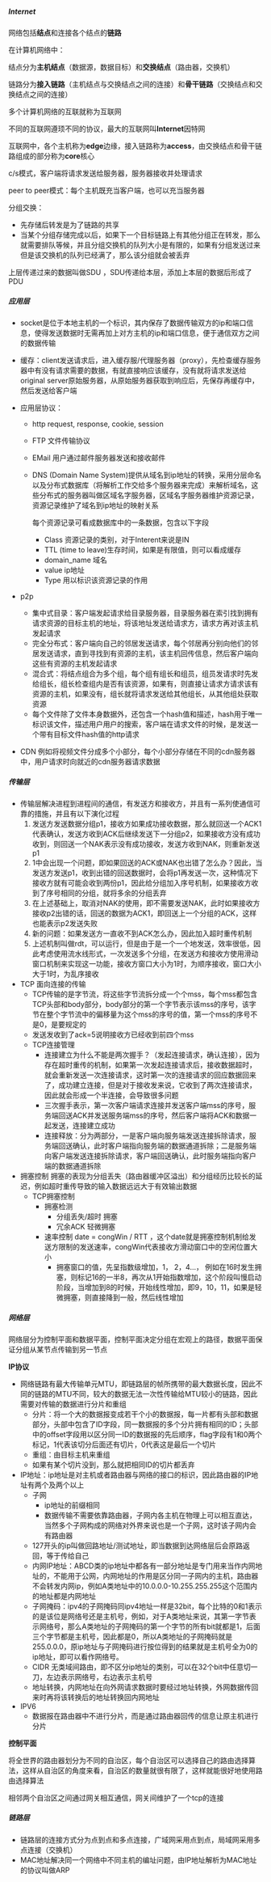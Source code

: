 ##### Internet

网络包括**结点**和连接各个结点的**链路**

在计算机网络中：

结点分为**主机结点**（数据源，数据目标）和**交换结点**（路由器，交换机）

链路分为**接入链路**（主机结点与交换结点之间的连接）和**骨干链路**（交换结点和交换结点之间的连接）

多个计算机网络的互联就称为互联网

不同的互联网遵顼不同的协议，最大的互联网叫**Internet**因特网

互联网中，各个主机称为**edge**边缘，接入链路称为**access**，由交换结点和骨干链路组成的部分称为**core**核心



c/s模式，客户端将请求发送给服务器，服务器接收并处理请求

peer to peer模式：每个主机既充当客户端，也可以充当服务器





分组交换：

- 先存储后转发是为了链路的共享
- 当某个分组存储完成以后，如果下一个目标链路上有其他分组正在转发，那么就需要排队等候，并且分组交换机的队列大小是有限的，如果有分组发送过来但是该交换机的队列已经满了，那么该分组就会被丢弃





上层传递过来的数据叫做SDU ，SDU传递给本层，添加上本层的数据后形成了PDU



##### 应用层

- socket是位于本地主机的一个标识，其内保存了数据传输双方的ip和端口信息，使得发送数据时无需再加上对方主机的ip和端口信息，便于通信双方之间的数据传输

- 缓存：client发送请求后，进入缓存服/代理服务器（proxy），先检查缓存服务器中有没有请求需要的数据，有就直接响应该缓存，没有就将请求发送给original server原始服务器，从原始服务器获取到响应后，先保存再缓存中，然后发送给客户端

- 应用层协议：

  - http request, response, cookie, session

  - FTP 文件传输协议

  - EMail 用户通过邮件服务器发送和接收邮件

  - DNS (Domain Name System)提供从域名到ip地址的转换，采用分层命名以及分布式数据库（将解析工作交给多个服务器来完成）来解析域名，这些分布式的服务器叫做区域名字服务器，区域名字服务器维护资源记录，资源记录维护了域名到ip地址的映射关系

    每个资源记录可看成数据库中的一条数据，包含以下字段

    - Class 资源记录的类别，对于Interent来说是IN
    - TTL (time to leave)生存时间，如果是有限值，则可以看成缓存
    - domain_name 域名
    - value ip地址
    - Type  用以标识该资源记录的作用

- p2p 

  - 集中式目录：客户端发起请求给目录服务器，目录服务器在索引找到拥有请求资源的目标主机的地址，将该地址发送给请求方，请求方再对该主机发起请求
  - 完全分布式：客户端向自己的邻居发送请求，每个邻居再分别向他们的邻居发送请求，直到寻找到有资源的主机，该主机回传信息，然后客户端向这些有资源的主机发起请求
  - 混合式：将结点组合为多个组，每个组有组长和组员，组员发请求时先发给组长，组长检查组内是否有该资源，如果有，则直接让请求方请求该有资源的主机，如果没有，组长就将请求发送给其他组长，从其他组处获取资源
  - 每个文件除了文件本身数据外，还包含一个hash值和描述，hash用于唯一标识该文件，描述用户用户的搜索，客户端在请求文件的时候，是发送一个带有目标文件hash值的http请求

- CDN 例如将视频文件分成多个小部分，每个小部分存储在不同的cdn服务器中，用户请求时向就近的cdn服务器请求数据





##### 传输层

- 传输层解决进程到进程间的通信，有发送方和接收方，并且有一系列使通信可靠的措施，并且有以下演化过程
  1. 发送方发送数据分组p1，接收方如果成功接收数据，那么就回送一个ACK1代表确认，发送方收到ACK后继续发送下一分组p2，如果接收方没有成功收到，则回送一个NAK表示没有成功接收，发送方收到NAK，则重新发送p1
  2. 1中会出现一个问题，即如果回送的ACK或NAK也出错了怎么办？因此，当发送方发送p1，收到出错的回送数据时，会将p1再发送一次，这种情况下接收方就有可能会收到两份p1，因此给分组加入序号机制，如果接收方收到了序号相同的分组，就将多余的分组丢弃
  3. 在上述基础上，取消对NAK的使用，即不需要发送NAK，此时如果接收方接收p2出错的话，回送的数据为ACK1，即回送上一个分组的ACK，这样也能表示p2发送失败
  4. 新的问题：如果发送方一直收不到ACK怎么办，因此加入超时重传机制
  5. 上述机制叫做rdt，可以运行，但是由于是一个一个地发送，效率很低，因此考虑使用流水线形式，一次发送多个分组，在发送方和接收方使用滑动窗口机制来实现这一功能，接收方窗口大小为1时，为顺序接收，窗口大小大于1时，为乱序接收
- TCP 面向连接的传输
  - TCP传输的是字节流，将这些字节流拆分成一个个mss，每个mss都包含TCP头部和body部分，body部分的第一个字节表示该mss的序号，该字节在整个字节流中的偏移量为这个mss的序号的值，第一个mss的序号不是0，是要规定的
  - 发送发收到了ack=5说明接收方已经收到前四个mss
  - TCP连接管理
    - 连接建立为什么不能是两次握手？（发起连接请求，确认连接），因为存在超时重传的机制，如果第一次发起连接请求后，接收数据超时，就会重新发送一次连接请求，这时第一次的连接请求的回应数据回来了，成功建立连接，但是对于接收发来说，它收到了两次连接请求，因此就会形成一个半连接，会导致很多问题
    - 三次握手表示，第一次客户端请求连接并发送客户端mss的序号，服务端回送ACK并发送服务端mss的序号，然后客户端将ACK和数据一起发送，连接建立成功
    - 连接释放：分为两部分，一是客户端向服务端发送连接拆除请求，服务端回送确认，此时客户端指向服务端的数据通道拆除；二是服务端向客户端发送连接拆除请求，客户端回送确认，此时服务端指向客户端的数据通道拆除
- 拥塞控制 拥塞的表现为分组丢失（路由器缓冲区溢出）和分组经历比较长的延迟，例如超时重传导致的输入数据远远大于有效输出数据
  - TCP拥塞控制
    - 拥塞检测
      - 分组丢失/超时 拥塞
      - 冗余ACK 轻微拥塞
    - 速率控制 date = congWin / RTT ，这个date就是拥塞控制机制给发送方限制的发送速率，congWin代表接收方滑动窗口中的空闲位置大小
      - 拥塞窗口的值，先呈指数级增加，1， 2，4...， 例如在16时发生拥塞，则标记16的一半8，再次从1开始指数增加，这个阶段叫慢启动阶段，当增加到8的时候，开始线性增加，即9，10，11，如果是轻微拥塞，则直接降到一般，然后线性增加





##### 网络层

网络层分为控制平面和数据平面，控制平面决定分组在宏观上的路径，数据平面保证分组从某节点传输到另一节点



**IP协议**

- 网络链路有最大传输单元MTU，即链路层的帧所携带的最大数据长度，因此不同的链路的MTU不同，较大的数据无法一次性传输给MTU较小的链路，因此需要对传输的数据进行分片和重组
  - 分片：将一个大的数据报变成若干个小的数据报，每一片都有头部和数据部分，头部中包含了ID字段，同一数据报的多个分片拥有相同的ID；头部中的offset字段用以区分同一ID的数据报的先后顺序，flag字段有1和0两个标记，1代表该切分后面还有切片，0代表这是最后一个切片
  - 重组：由目标主机来重组
  - 如果有某个切片没到，那么就把相同ID的切片都丢弃
- IP地址：ip地址是对主机或者路由器与网络的接口的标识，因此路由器的IP地址有两个及两个以上
  - 子网
    - ip地址的前缀相同
    - 数据传输不需要依靠路由器，子网内各主机在物理上可以相互直达，当然多个子网构成的网络对外界来说也是一个子网，这时该子网内会有路由器
  - 127开头的ip叫做回路地址/测试地址，即当数据到达网络层后会原路返回，等于传给自己
  - 内网IP地址：ABCD类的ip地址中都各有一部分地址是专门用来当作内网地址的，不能用于公网，内网地址的作用是区分同一子网内的主机，路由器不会转发内网ip，例如A类地址中的10.0.0.0-10.255.255.255这个范围内的地址都是内网地址
  - 子网掩码：ipv4的子网掩码同ipv4地址一样是32bit，每个比特的0和1表示的是该位是网络号还是主机号，例如，对于A类地址来说，其第一字节表示网络号，那么A类地址的子网掩码的第一个字节的所有bit就都是1，后面三个字节都是主机号，因此都是0，所以A类地址的子网掩码就是255.0.0.0，原ip地址与子网掩码进行按位得到的结果就是主机号全为0的ip地址，即可以看作网络号。
  - CIDR 无类域间路由，即不区分ip地址的类别，可以在32个bit中任意切一刀，左边表示网络号，右边表示主机号
  - 地址转换，内网地址在向外网请求数据时要经过地址转换，外网数据传回来时再将该转换后的地址转换回内网地址
- IPV6 
  - 数据报在路由器中不进行分片，而是通过路由器回传的信息让原主机进行分片



**控制平面**

将全世界的路由器划分为不同的自治区，每个自治区可以选择自己的路由选择算法，这样从自治区的角度来看，自治区的数量就很有限了，这样就能很好地使用路由选择算法

相邻两个自治区之间通过网关相互通信，网关间维护了一个tcp的连接







##### 链路层

- 链路层的连接方式分为点到点和多点连接，广域网采用点到点，局域网采用多点连接（交换机）
- MAC地址解决同一个网络中不同主机的编址问题，由IP地址解析为MAC地址的协议叫做ARP


